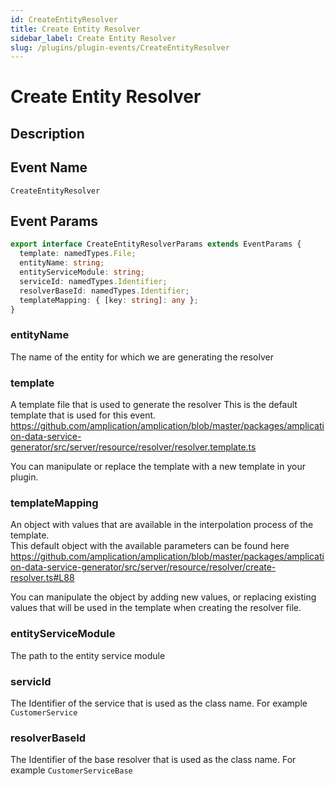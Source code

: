 ```yaml
---
id: CreateEntityResolver
title: Create Entity Resolver
sidebar_label: Create Entity Resolver
slug: /plugins/plugin-events/CreateEntityResolver
---
```


# Create Entity Resolver

## Description



## Event Name
`CreateEntityResolver`

## Event Params

```ts
export interface CreateEntityResolverParams extends EventParams {
  template: namedTypes.File;
  entityName: string;
  entityServiceModule: string;
  serviceId: namedTypes.Identifier;
  resolverBaseId: namedTypes.Identifier;
  templateMapping: { [key: string]: any };
}
```

### entityName
The name of the entity for which we are generating the resolver 

### template
A template file that is used to generate the resolver
This is the default template that is used for this event.
https://github.com/amplication/amplication/blob/master/packages/amplication-data-service-generator/src/server/resource/resolver/resolver.template.ts

You can manipulate or replace the template with a new template in your plugin. 


### templateMapping
An object with values that are available in the interpolation process of the template.  
This default object with the available parameters can be found here 
https://github.com/amplication/amplication/blob/master/packages/amplication-data-service-generator/src/server/resource/resolver/create-resolver.ts#L88

You can manipulate the object by adding new values, or replacing existing values that will be used in the template when creating the resolver file. 

### entityServiceModule
The path to the entity service module

### servicId
The Identifier of the service that is used as the class name. For example `CustomerService`

### resolverBaseId
The Identifier of the base resolver that is used as the class name. For example `CustomerServiceBase`